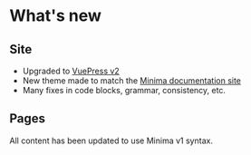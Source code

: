 # What's new

## Site

- Upgraded to [VuePress v2](https://v2.vuepress.vuejs.org/)
- New theme made to match the [Minima documentation site](https://gominima.studio/)
- Many fixes in code blocks, grammar, consistency, etc.

## Pages

All content has been updated to use Minima v1 syntax.